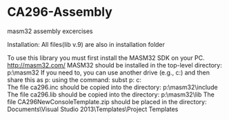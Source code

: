 # CA296-Assembly
masm32 assembly excercises

Installation:
All files(lib v.9) are also in installation folder

To use this library you must first install the MASM32 SDK on your PC.
  http://masm32.com/
MASM32 should be installed in the top-level directory: p:\masm32
If you need to, you can use another drive (e.g., c:\) and then share this as p: using the command: subst p: c:\
The file ca296.inc should be copied into the directory: p:\masm32\include
The file ca296.lib should be copied into the directory: p:\masm32\lib
The file CA296NewConsoleTemplate.zip should be placed in the directory:
  Documents\Visual Studio 2013\Templates\Project Templates
